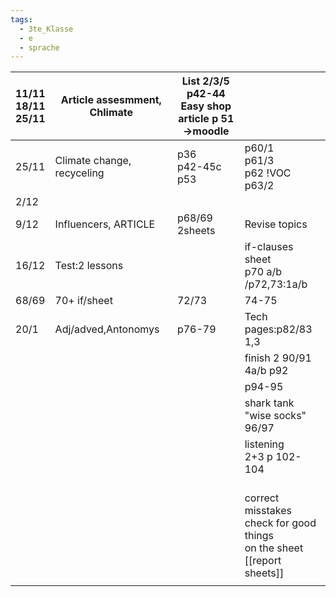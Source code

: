 ```yaml
---
tags:
  - 3te_Klasse
  - e
  - sprache
---
```


| 11/11<br>18/11<br>25/11 | Article assesmment, Chlimate | List 2/3/5<br>p42-44<br>Easy shop article p 51<br>→moodle |                                                                                     |
| ----------------------- | ---------------------------- | --------------------------------------------------------- | ----------------------------------------------------------------------------------- |
| 25/11                   | Climate change, recyceling   | p36<br>p42-45c<br>p53                                     | p60/1<br>p61/3<br>p62 !VOC<br>p63/2                                                 |
| 2/12                    |                              |                                                           |                                                                                     |
| 9/12                    | Influencers, ARTICLE         | p68/69<br>2sheets                                         | Revise topics<br>                                                                   |
| 16/12                   | Test:2 lessons               |                                                           | if-clauses sheet<br>p70 a/b /p72,73:1a/b                                            |
| 68/69                   | 70+ if/sheet                 | 72/73                                                     | 74-75                                                                               |
| 20/1                    | Adj/adved,Antonomys          | p76-79                                                    | Tech pages:p82/83<br>1,3                                                            |
|                         |                              |                                                           | finish 2 90/91<br>4a/b p92                                                          |
|                         |                              |                                                           | p94-95                                                                              |
|                         |                              |                                                           | shark tank "wise socks"<br>96/97                                                    |
|                         |                              |                                                           | listening<br>2+3 p 102-104                                                          |
|                         |                              |                                                           | <br>correct misstakes<br>check for good things<br>on the sheet<br>[[report sheets]] |
|                         |                              |                                                           |                                                                                     |
